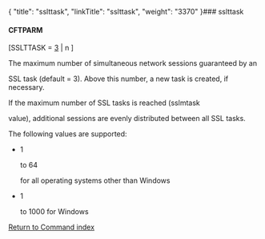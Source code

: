 {
    "title": "sslttask",
    "linkTitle": "sslttask",
    "weight": "3370"
}### <span id="sslttask"></span>sslttask

#### CFTPARM

\[SSLTTASK = <u>3</u> | n \]

The maximum number of simultaneous network sessions guaranteed by an
SSL task (default = 3). Above this number, a new task is created, if necessary.

If the maximum number of SSL tasks is reached (sslmtask
value), additional sessions are evenly distributed between all SSL tasks.

The following values are supported:

-   1
    to 64
    for all operating systems other than Windows
-   1
    to 1000 for Windows

[Return to Command index](../../)
